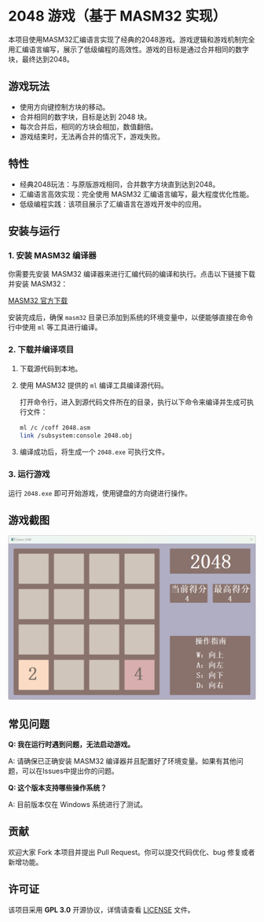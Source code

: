 # 2048 游戏（基于 MASM32 实现）
本项目使用MASM32汇编语言实现了经典的2048游戏。游戏逻辑和游戏机制完全用汇编语言编写，展示了低级编程的高效性。游戏的目标是通过合并相同的数字块，最终达到2048。

## 游戏玩法
- 使用方向键控制方块的移动。
- 合并相同的数字块，目标是达到 2048 块。
- 每次合并后，相同的方块会相加，数值翻倍。
- 游戏结束时，无法再合并的情况下，游戏失败。

## 特性
- 经典2048玩法：与原版游戏相同，合并数字方块直到达到2048。
- 汇编语言高效实现：完全使用 MASM32 汇编语言编写，最大程度优化性能。
- 低级编程实践：该项目展示了汇编语言在游戏开发中的应用。

## 安装与运行

### 1. 安装 MASM32 编译器

你需要先安装 MASM32 编译器来进行汇编代码的编译和执行。点击以下链接下载并安装 MASM32：

[MASM32 官方下载](http://www.masm32.com/)

安装完成后，确保 `masm32` 目录已添加到系统的环境变量中，以便能够直接在命令行中使用 `ml` 等工具进行编译。

### 2. 下载并编译项目

1. 下载源代码到本地。
2. 使用 MASM32 提供的 `ml` 编译工具编译源代码。
   
   打开命令行，进入到源代码文件所在的目录，执行以下命令来编译并生成可执行文件：
   
   ```bash
   ml /c /coff 2048.asm
   link /subsystem:console 2048.obj
   ```

3. 编译成功后，将生成一个 `2048.exe` 可执行文件。

### 3. 运行游戏

运行 `2048.exe` 即可开始游戏，使用键盘的方向键进行操作。

## 游戏截图

![img](img.png)

## 常见问题

**Q: 我在运行时遇到问题，无法启动游戏。**

A: 请确保已正确安装 MASM32 编译器并且配置好了环境变量。如果有其他问题，可以在Issues中提出你的问题。

**Q: 这个版本支持哪些操作系统？**

A: 目前版本仅在 Windows 系统进行了测试。

## 贡献

欢迎大家 Fork 本项目并提出 Pull Request。你可以提交代码优化、bug 修复或者新增功能。

## 许可证

该项目采用 **GPL 3.0** 开源协议，详情请查看 [LICENSE](LICENSE) 文件。
